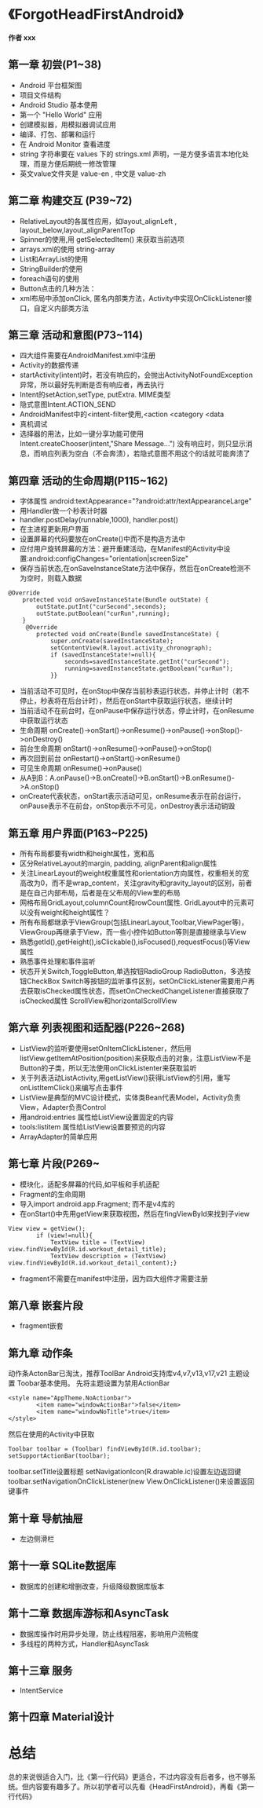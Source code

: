 # 《ForgotHeadFirstAndroid》
**作者 xxx**

## 第一章 初尝(P1~38)
- Android 平台框架图
- 项目文件结构
- Android Studio 基本使用
- 第一个 "Hello World" 应用
- 创建模拟器，用模拟器调试应用
- 编译、打包、部署和运行
- 在 Android Monitor 查看进度
- string 字符串要在 values 下的 strings.xml 声明，一是方便多语言本地化处理，而是方便后期统一修改管理
- 英文value文件夹是 value-en , 中文是 value-zh

## 第二章 构建交互 (P39~72)
- RelativeLayout的各属性应用，如layout_alignLeft , layout_below,layout_alignParentTop
- Spinner的使用,用 getSelectedItem() 来获取当前选项
- arrays.xml的使用  string-array
- List和ArrayList的使用
- StringBuilder的使用
- foreach语句的使用
- Button点击的几种方法：
- xml布局中添加onClick, 匿名内部类方法，Activity中实现OnClickListener接口，自定义内部类方法

## 第三章 活动和意图(P73~114)
- 四大组件需要在AndroidManifest.xml中注册
- Activity的数据传递
- startActivity(intent)时，若没有响应的，会抛出ActivityNotFoundException异常，所以最好先判断是否有响应者，再去执行
- Intent的setAction,setType, putExtra.  MIME类型
- 隐式意图Intent.ACTION_SEND
- AndroidManifest中的<intent-filter使用,<action  <category  <data
- 真机调试
- 选择器的用法，比如一键分享功能可使用 Intent.createChooser(intent,"Share Message...")
没有响应时，则只显示消息，而响应列表为空白（不会奔溃），若隐式意图不用这个的话就可能奔溃了

## 第四章 活动的生命周期(P115~162)
- 字体属性  android:textAppearance="?android:attr/textAppearanceLarge"
- 用Handler做一个秒表计时器
- handler.postDelay(runnable,1000), handler.post()
- 在主进程更新用户界面
- 设置屏幕的代码要放在onCreate()中而不是构造方法中
- 应付用户旋转屏幕的方法：避开重建活动，在Manifest的Activity中设置:android:configChanges="orientation|screenSize"
- 保存当前状态,在onSaveInstanceState方法中保存，然后在onCreate检测不为空时，则载入数据


```
@Override
    protected void onSaveInstanceState(Bundle outState) {
        outState.putInt("curSecond",seconds);
        outState.putBoolean("curRun",running);
    }
     @Override
        protected void onCreate(Bundle savedInstanceState) {
            super.onCreate(savedInstanceState);
            setContentView(R.layout.activity_chronograph);
            if (savedInstanceState!=null){
                seconds=savedInstanceState.getInt("curSecond");
                running=savedInstanceState.getBoolean("curRun");
            }}
```


- 当前活动不可见时，在onStop中保存当前秒表运行状态，并停止计时（若不停止，秒表将在后台计时），然后在onStart中获取运行状态，继续计时
- 当前活动不在前台时，在onPause中保存运行状态，停止计时，在onResume中获取运行状态
- 生命周期 onCreate()->onStart()->onResume()->onPause()->onStop()->onDestroy()
- 前台生命周期 onStart()->onResume()->onPause()->onStop()
- 再次回到前台 onRestart()->onStart()->onResume()
- 可见生命周期 onResume()->onPause()
- 从A到B：A.onPause()->B.onCreate()->B.onStart()->B.onResume()->A.onStop()
- onCreate代表状态，onStart表示活动可见，onResume表示在前台运行，onPause表示不在前台，onStop表示不可见，onDestroy表示活动销毁

## 第五章 用户界面(P163~P225)
- 所有布局都要有width和height属性，宽和高
- 区分RelativeLayout的margin, padding, alignParent和align属性
- 关注LinearLayout的weight权重属性和orientation方向属性，权重相关的宽高改为0，而不是wrap_content，关注gravity和gravity_layout的区别，前者是在自己内部布局，后者是在父布局的View里的布局
- 网格布局GridLayout,columnCount和rowCount属性. GridLayout中的元素可以没有weight和height属性？
- 所有布局都继承于ViewGroup(包括LinearLayout,Toolbar,ViewPager等)，ViewGroup再继承于View，而一些小控件如Button等则是直接继承与View
- 熟悉getId(),getHeight(),isClickable(),isFocused(),requestFocus()等View属性
- 熟悉事件处理和事件监听
- 状态开关Switch,ToggleButton,单选按钮RadioGroup RadioButton，多选按钮CheckBox
Switch等按钮的监听事件区别，setOnClickListener需要用户再去获取isChecked属性状态，而setOnCheckedChangeListener直接获取了isChecked属性
ScrollView和horizontalScrollView

## 第六章 列表视图和适配器(P226~268)
- ListView的监听要使用setOnItemClickListener，然后用listView.getItemAtPosition(position)来获取点击的对象，注意ListView不是Button的子类，所以无法使用onClickListenter来获取监听
- 关于列表活动ListActivity,用getListView()获得ListView的引用，重写onListItemClick()来编写点击事件
- ListView是典型的MVC设计模式，实体类Bean代表Model，Activity负责View，Adapter负责Control
- 用android:entries 属性给ListView设置固定的内容
- tools:listitem 属性给ListView设置要预览的内容
- ArrayAdapter的简单应用

## 第七章 片段(P269~
- 模块化，适配多屏幕的代码,如平板和手机适配
- Fragment的生命周期
- 导入import android.app.Fragment; 而不是v4库的
- 在onStart()中先用getView来获取视图，然后在fingViewById来找到子view
```
View view = getView();
        if (view!=null){
            TextView title = (TextView) view.findViewById(R.id.workout_detail_title);
            TextView description = (TextView) view.findViewById(R.id.workout_detail_content);}
```
- fragment不需要在manifest中注册，因为四大组件才需要注册

## 第八章 嵌套片段
- fragment嵌套

## 第九章 动作条
动作条ActonBar已淘汰，推荐ToolBar
Android支持库v4,v7,v13,v17,v21
主题设置
Toobar基本使用。 先将主题设置为禁用ActionBar

```
<style name="AppTheme.NoActionbar">
        <item name="windowActionBar">false</item>
        <item name="windowNoTitle">true</item>
</style>
```

然后在使用的Activity中获取
```
Toolbar toolbar = (Toolbar) findViewById(R.id.toolbar);
setSupportActionBar(toolbar);
```
toolbar.setTitle设置标题
setNavigationIcon(R.drawable.ic)设置左边返回键
toolbar.setNavigationOnClickListener(new View.OnClickListener()来设置返回键事件

## 第十章 导航抽屉
- 左边侧滑栏

## 第十一章 SQLite数据库
- 数据库的创建和增删改查，升级降级数据库版本

## 第十二章 数据库游标和AsyncTask
- 数据库操作时用异步处理，防止线程阻塞，影响用户流畅度
- 多线程的两种方式，Handler和AsyncTask

## 第十三章 服务
- IntentService

## 第十四章 Material设计

# 总结
总的来说很适合入门，比《第一行代码》更适合，不过内容没有后者多，也不够系统。但内容要有趣多了。所以初学者可以先看《HeadFirstAndroid》，再看《第一行代码》

